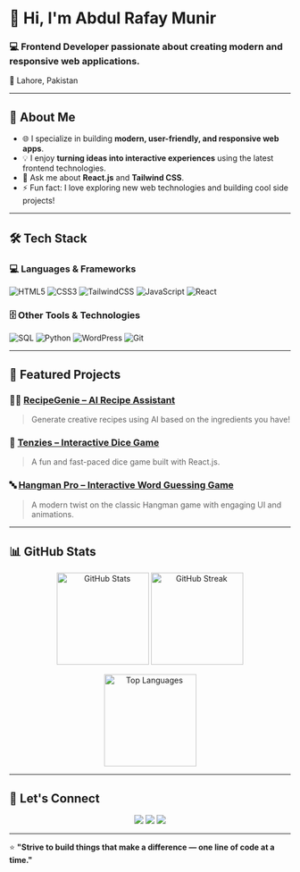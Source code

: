 # 👋 Hi, I'm Abdul Rafay Munir  

### 💻 Frontend Developer passionate about creating modern and responsive web applications.  
📍 Lahore, Pakistan  

---

## 🧠 About Me  
- 🌐 I specialize in building **modern, user-friendly, and responsive web apps**.  
- 💡 I enjoy **turning ideas into interactive experiences** using the latest frontend technologies.  
- 💬 Ask me about **React.js** and **Tailwind CSS**.  
- ⚡ Fun fact: I love exploring new web technologies and building cool side projects!  

---

## 🛠️ Tech Stack  

### 💻 Languages & Frameworks  
![HTML5](https://img.shields.io/badge/HTML5-E34F26?style=for-the-badge&logo=html5&logoColor=white)
![CSS3](https://img.shields.io/badge/CSS3-1572B6?style=for-the-badge&logo=css3&logoColor=white)
![TailwindCSS](https://img.shields.io/badge/TailwindCSS-38B2AC?style=for-the-badge&logo=tailwind-css&logoColor=white)
![JavaScript](https://img.shields.io/badge/JavaScript-F7DF1E?style=for-the-badge&logo=javascript&logoColor=black)
![React](https://img.shields.io/badge/React-20232A?style=for-the-badge&logo=react&logoColor=61DAFB)

### 🗄️ Other Tools & Technologies  
![SQL](https://img.shields.io/badge/SQL-4479A1?style=for-the-badge&logo=postgresql&logoColor=white)
![Python](https://img.shields.io/badge/Python-3776AB?style=for-the-badge&logo=python&logoColor=white)
![WordPress](https://img.shields.io/badge/WordPress-21759B?style=for-the-badge&logo=wordpress&logoColor=white)
![Git](https://img.shields.io/badge/Git-F05033?style=for-the-badge&logo=git&logoColor=white)

---

## 🚀 Featured Projects  

### 🧑‍🍳 [RecipeGenie – AI Recipe Assistant](https://recipe-genie-sand.vercel.app/)  
> Generate creative recipes using AI based on the ingredients you have!  

### 🎲 [Tenzies – Interactive Dice Game](https://tenzies-game-2025.vercel.app/)  
> A fun and fast-paced dice game built with React.js.  

### 🔤 [Hangman Pro – Interactive Word Guessing Game](https://hangman-pro-sigma.vercel.app/)  
> A modern twist on the classic Hangman game with engaging UI and animations.  

---

## 📊 GitHub Stats  

<p align="center">
  <img src="https://github-readme-stats.vercel.app/api?username=Abdul-Rafay-Munir&show_icons=true&theme=tokyonight" alt="GitHub Stats" height="165">
  <img src="https://github-readme-streak-stats.herokuapp.com/?user=Abdul-Rafay-Munir&theme=tokyonight" alt="GitHub Streak" height="165">
</p>

<p align="center">
  <img src="https://github-readme-stats.vercel.app/api/top-langs/?username=Abdul-Rafay-Munir&layout=compact&theme=tokyonight" alt="Top Languages" height="165">
</p>

---

## 🤝 Let's Connect  

<p align="center">
  <a href="https://www.linkedin.com/in/abdul-rafay-munir-dev/"><img src="https://img.shields.io/badge/LinkedIn-0A66C2?style=for-the-badge&logo=linkedin&logoColor=white"/></a>
  <a href="mailto:abdulrafaymunir.dev@gmail.com"><img src="https://img.shields.io/badge/Email-D14836?style=for-the-badge&logo=gmail&logoColor=white"/></a>
  <a href="https://github.com/Abdul-Rafay-Munir"><img src="https://img.shields.io/badge/GitHub-171515?style=for-the-badge&logo=github&logoColor=white"/></a>
</p>

---

⭐ **"Strive to build things that make a difference — one line of code at a time."**

